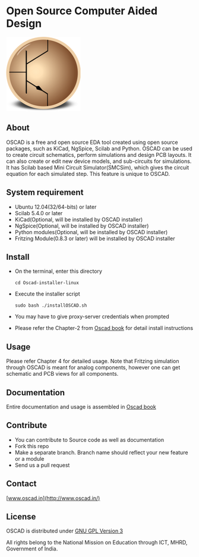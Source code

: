 # Open Source Computer Aided Design

![OSCAD logo](./OSCAD/images/logo.png "OSCAD logo")

## About

OSCAD is a free and open source EDA tool created using open source
packages, such as KiCad, NgSpice, Scilab and Python. OSCAD can be used
to create circuit schematics, perform simulations and design PCB
layouts. It can also create or edit new device models, and
sub-circuits for simulations. It has Scilab based Mini Circuit
Simulator(SMCSim), which gives the circuit equation for each simulated
step. This feature is unique to OSCAD.


## System requirement

* Ubuntu 12.04(32/64-bits) or later
* Scilab 5.4.0 or later
* KiCad(Optional, will be installed by OSCAD installer)
* NgSpice(Optional, will be installed by OSCAD  installer)
* Python modules(Optional, will be installed by OSCAD installer)
* Fritzing Module(0.8.3 or later) will be installed by OSCAD installer

## Install

* On the terminal, enter this directory

      cd Oscad-installer-linux

* Execute the installer script

      sudo bash ./installOSCAD.sh

* You may have to give proxy-server credentials when prompted

* Please refer the Chapter-2 from
  [Oscad book](http://www.oscad.in/resource/book/oscad.pdf) for detail
  install instructions

## Usage

Please refer Chapter 4 for detailed usage. Note that Fritzing
simulation through OSCAD is meant for analog components, however one
can get schematic and PCB views for all components.

## Documentation

Entire documentation and usage is assembled in
[Oscad book](http://www.oscad.in/resource/book/oscad.pdf)


## Contribute

* You can contribute to Source code as well as documentation
* Fork this repo
* Make a separate branch. Branch name should reflect your new feature
  or a module
* Send us a pull request

## Contact

[www.oscad.in](http://www.oscad.in/)

## License

OSCAD is distributed under
[GNU GPL Version 3](http://www.gnu.org/licenses/gpl-3.0.txt)

All rights belong to the National Mission on Education through ICT,
MHRD, Government of India.

